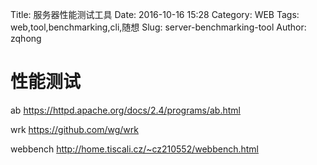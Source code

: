 Title: 服务器性能测试工具
Date: 2016-10-16 15:28
Category: WEB
Tags: web,tool,benchmarking,cli,随想
Slug: server-benchmarking-tool
Author: zqhong


# 性能测试
ab
https://httpd.apache.org/docs/2.4/programs/ab.html

wrk
https://github.com/wg/wrk

webbench
http://home.tiscali.cz/~cz210552/webbench.html